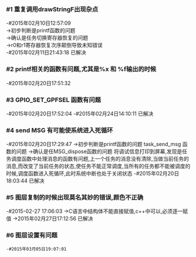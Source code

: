 ### #1    重复调用drawStringF出现杂点
   -#2015年02月10日12:57:09    
  ->初步判断是printf函数的问题   
  ->确认是任务切换寄存器恢复的问题  
  ->r0和r1寄存器恢复次序颠倒导致未知错误   
  -#2015年02月11日21:43:18  已解决
  
### #2   printf相关的函数有问题,尤其是%x 和 %f输出的时候
   -#2015年02月20日17:51:32

### #3   GPIO_SET_GPFSEL 函数有问题
   -#2015年02月20日17:52:04
   -#2015年02月24日14:10:11  已解决
   
### #4	send MSG 有可能使系统进入死循环   
   -#2015年02月20日17:29:47
   ->初步判断是printf函数的问题 task_send_msg 函数的问题
   ->确认是任MSG_dispose函数的问题  将调试信息打印到屏幕,发现是任务调度函数中处理消息的函数有问题,上一个任务的消息没有清除,当做当前任务的消息,而改变了当前任务的状态,使任务不能正常调度,当所有的任务都不能被调度的时候,调度函数进入死循环,此时系统中断也处于关闭状态
    -#2015年02月20日18:03:44  已解决
    
### #5	图层复制的时候出现莫名其妙的错误,颜色不正确
   -#2015-02-27 17:06:03
   ->C语言中结构体不能直接赋值,c++中可以,必须逐一赋值
   ->2015年02月27日17:12:56    已解决
     
### #6	图层设置有问题
    -#2015年03月05日19:07:01
    